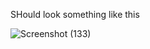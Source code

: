 SHould look something like this

![Screenshot (133)](https://user-images.githubusercontent.com/66035537/209368457-565704f5-c90a-42f5-8752-20ee5afe340d.png)
